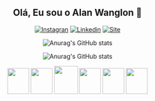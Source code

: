 <h2 align="center" color=""2DFFA0">Olá, Eu sou o Alan Wanglon 👋</h2>


<div align="center" justfycontent="center">

  [![Instagran](https://img.shields.io/badge/Instagram-E4405F?style=for-the-badge&logo=instagram&logoColor=white)](https://www.instagram.com/alan_wanglon/)
  [![Linkedin](https://img.shields.io/badge/LinkedIn-0077B5?style=for-the-badge&logo=linkedin&logoColor=white)](https://www.linkedin.com/in/alan-wanglon-a539a4183/)
  [![Site](imagens/logo.jpg)](https://alanwanglon.github.io/portifolio.projetos/)








  ![Anurag's GitHub stats](	https://github-readme-stats.vercel.app/api?username=alanwanglon&theme=blue-green)
 
  ![Anurag's GitHub stats](https://github-readme-stats.vercel.app/api/top-langs/?username=alanwanglon&theme=blue-green)





<div align="center">
  <img height="60" width="50"  src="https://cdn.jsdelivr.net/gh/devicons/devicon/icons/html5/html5-plain.svg" />
  <img height="60" width="50"  src="https://cdn.jsdelivr.net/gh/devicons/devicon/icons/css3/css3-plain.svg" />                                                                           
  <img height="65" width="55"  src="https://cdn.jsdelivr.net/gh/devicons/devicon/icons/bootstrap/bootstrap-plain.svg" />

  <img height="60" width="50"  src="https://cdn.jsdelivr.net/gh/devicons/devicon/icons/javascript/javascript-plain.svg" />
  <img height="60" width="50"  src="https://cdn.jsdelivr.net/gh/devicons/devicon/icons/react/react-original.svg" />
  <img height="60" width="50"  src="https://cdn.jsdelivr.net/gh/devicons/devicon/icons/python/python-plain.svg" />
</div>




